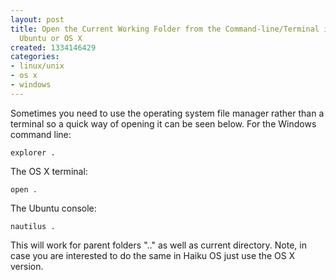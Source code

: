 ```yaml
---
layout: post
title: Open the Current Working Folder from the Command-line/Terminal in Windows,
  Ubuntu or OS X
created: 1334146429
categories:
- linux/unix
- os x
- windows
---
```

Sometimes you need to use the operating system file manager rather than a terminal so a quick way of opening it can be seen below. For the Windows command line:

`explorer .`

The OS X terminal:

`open .`

The Ubuntu console:

`nautilus .`

This will work for parent folders &quot;..&quot; as well as current directory. Note, in case you are interested to do the same in Haiku OS just use the OS X version.
